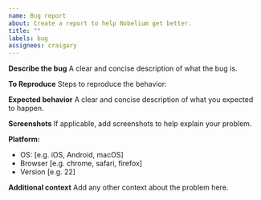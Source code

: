 ```yaml
---
name: Bug report
about: Create a report to help Nobelium get better.
title: ""
labels: bug
assignees: craigary
---
```


<!-- 中文用户请注意：请仔细阅读以下模版，并使用英文描述问题。如果不遵循，issue 将会被关闭。 -->
<!--
  !!! IMPORTANT !!!
  Please do not ignore this template. If you do, your issue will be closed.
-->

**Describe the bug**
A clear and concise description of what the bug is.

**To Reproduce**
Steps to reproduce the behavior:

**Expected behavior**
A clear and concise description of what you expected to happen.

**Screenshots**
If applicable, add screenshots to help explain your problem.

**Platform:**

- OS: [e.g. iOS, Android, macOS]
- Browser [e.g. chrome, safari, firefox]
- Version [e.g. 22]

**Additional context**
Add any other context about the problem here.
